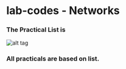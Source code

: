 # lab-codes - Networks

### The Practical List is

![alt tag](https://cloud.githubusercontent.com/assets/13359891/17415133/1297fe32-5aa6-11e6-8f63-ed556141b554.JPG)

### All practicals are based on list.
